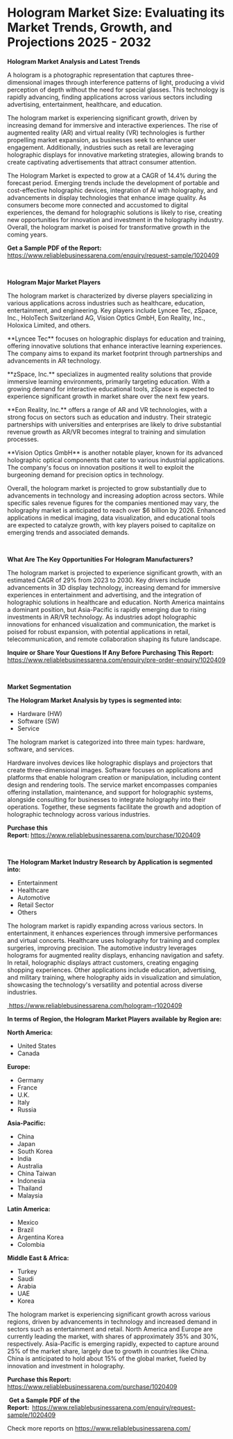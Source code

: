 <p><h1>Hologram Market Size: Evaluating its Market Trends, Growth, and Projections 2025 - 2032</h1></p><p><strong>Hologram Market Analysis and Latest Trends</strong></p>
<p><p>A hologram is a photographic representation that captures three-dimensional images through interference patterns of light, producing a vivid perception of depth without the need for special glasses. This technology is rapidly advancing, finding applications across various sectors including advertising, entertainment, healthcare, and education.</p><p>The hologram market is experiencing significant growth, driven by increasing demand for immersive and interactive experiences. The rise of augmented reality (AR) and virtual reality (VR) technologies is further propelling market expansion, as businesses seek to enhance user engagement. Additionally, industries such as retail are leveraging holographic displays for innovative marketing strategies, allowing brands to create captivating advertisements that attract consumer attention.</p><p>The Hologram Market is expected to grow at a CAGR of 14.4% during the forecast period. Emerging trends include the development of portable and cost-effective holographic devices, integration of AI with holography, and advancements in display technologies that enhance image quality. As consumers become more connected and accustomed to digital experiences, the demand for holographic solutions is likely to rise, creating new opportunities for innovation and investment in the holography industry. Overall, the hologram market is poised for transformative growth in the coming years.</p></p>
<p><strong>Get a Sample PDF of the Report:&nbsp;</strong> <a href="https://www.reliablebusinessarena.com/enquiry/request-sample/1020409?utm_campaign=2225&utm_medium=2&utm_source=Github&utm_content=ia&utm_term=10022025&utm_id=hologram">https://www.reliablebusinessarena.com/enquiry/request-sample/1020409</a></p>
<p>&nbsp;</p>
<p><strong>Hologram Major Market Players</strong></p>
<p><p>The hologram market is characterized by diverse players specializing in various applications across industries such as healthcare, education, entertainment, and engineering. Key players include Lyncee Tec, zSpace, Inc., HoloTech Switzerland AG, Vision Optics GmbH, Eon Reality, Inc., Holoxica Limited, and others.</p><p>**Lyncee Tec** focuses on holographic displays for education and training, offering innovative solutions that enhance interactive learning experiences. The company aims to expand its market footprint through partnerships and advancements in AR technology.</p><p>**zSpace, Inc.** specializes in augmented reality solutions that provide immersive learning environments, primarily targeting education. With a growing demand for interactive educational tools, zSpace is expected to experience significant growth in market share over the next few years.</p><p>**Eon Reality, Inc.** offers a range of AR and VR technologies, with a strong focus on sectors such as education and industry. Their strategic partnerships with universities and enterprises are likely to drive substantial revenue growth as AR/VR becomes integral to training and simulation processes.</p><p>**Vision Optics GmbH** is another notable player, known for its advanced holographic optical components that cater to various industrial applications. The company's focus on innovation positions it well to exploit the burgeoning demand for precision optics in technology.</p><p>Overall, the hologram market is projected to grow substantially due to advancements in technology and increasing adoption across sectors. While specific sales revenue figures for the companies mentioned may vary, the holography market is anticipated to reach over $6 billion by 2026. Enhanced applications in medical imaging, data visualization, and educational tools are expected to catalyze growth, with key players poised to capitalize on emerging trends and associated demands.</p></p>
<p>&nbsp;</p>
<p><strong>What Are The Key Opportunities For Hologram Manufacturers?</strong></p>
<p><p>The hologram market is projected to experience significant growth, with an estimated CAGR of 29% from 2023 to 2030. Key drivers include advancements in 3D display technology, increasing demand for immersive experiences in entertainment and advertising, and the integration of holographic solutions in healthcare and education. North America maintains a dominant position, but Asia-Pacific is rapidly emerging due to rising investments in AR/VR technology. As industries adopt holographic innovations for enhanced visualization and communication, the market is poised for robust expansion, with potential applications in retail, telecommunication, and remote collaboration shaping its future landscape.</p></p>
<p><strong>Inquire or Share Your Questions If Any Before Purchasing This Report:</strong> <a href="https://www.reliablebusinessarena.com/enquiry/pre-order-enquiry/1020409?utm_campaign=2225&utm_medium=2&utm_source=Github&utm_content=ia&utm_term=10022025&utm_id=hologram">https://www.reliablebusinessarena.com/enquiry/pre-order-enquiry/1020409</a></p>
<p>&nbsp;</p>
<p><strong>Market Segmentation</strong></p>
<p><strong>The Hologram Market Analysis by types is segmented into:</strong></p>
<p><ul><li>Hardware (HW)</li><li>Software (SW)</li><li>Service</li></ul></p>
<p><p>The hologram market is categorized into three main types: hardware, software, and services. </p><p>Hardware involves devices like holographic displays and projectors that create three-dimensional images. Software focuses on applications and platforms that enable hologram creation or manipulation, including content design and rendering tools. The service market encompasses companies offering installation, maintenance, and support for holographic systems, alongside consulting for businesses to integrate holography into their operations. Together, these segments facilitate the growth and adoption of holographic technology across various industries.</p></p>
<p><strong>Purchase this Report:&nbsp;</strong><a href="https://www.reliablebusinessarena.com/purchase/1020409?utm_campaign=2225&utm_medium=2&utm_source=Github&utm_content=ia&utm_term=10022025&utm_id=hologram">https://www.reliablebusinessarena.com/purchase/1020409</a></p>
<p>&nbsp;</p>
<p><strong>The Hologram Market Industry Research by Application is segmented into:</strong></p>
<p><ul><li>Entertainment</li><li>Healthcare</li><li>Automotive</li><li>Retail Sector</li><li>Others</li></ul></p>
<p><p>The hologram market is rapidly expanding across various sectors. In entertainment, it enhances experiences through immersive performances and virtual concerts. Healthcare uses holography for training and complex surgeries, improving precision. The automotive industry leverages holograms for augmented reality displays, enhancing navigation and safety. In retail, holographic displays attract customers, creating engaging shopping experiences. Other applications include education, advertising, and military training, where holography aids in visualization and simulation, showcasing the technology's versatility and potential across diverse industries.</p></p>
<p><a href="https://www.reliablebusinessarena.com/hologram-r1020409?utm_campaign=2225&utm_medium=2&utm_source=Github&utm_content=ia&utm_term=10022025&utm_id=hologram">&nbsp;https://www.reliablebusinessarena.com/hologram-r1020409</a></p>
<p><strong>In terms of Region, the Hologram Market Players available by Region are:</strong></p>
<p>
    <p> <strong> North America: </strong>
        <ul>
            <li>United States</li>
            <li>Canada</li>
        </ul>
        </p> 
    <p> <strong> Europe: </strong>
        <ul>
            <li>Germany</li>
            <li>France</li>
            <li>U.K.</li>
            <li>Italy</li>
            <li>Russia</li>
        </ul>
        </p> 
    <p> <strong> Asia-Pacific: </strong>
        <ul>
            <li>China</li>
            <li>Japan</li>
            <li>South Korea</li>
            <li>India</li>
            <li>Australia</li>
            <li>China Taiwan</li>
            <li>Indonesia</li>
            <li>Thailand</li>
            <li>Malaysia</li>
        </ul>
        </p> 
    <p> <strong> Latin America: </strong>
        <ul>
            <li>Mexico</li>
            <li>Brazil</li>
            <li>Argentina Korea</li>
            <li>Colombia</li>
        </ul>
        </p> 
    <p> <strong> Middle East & Africa: </strong>
        <ul>
            <li>Turkey</li>
            <li>Saudi</li>
            <li>Arabia</li>
            <li>UAE</li>
            <li>Korea</li>
        </ul>
    </p>
    </p>
<p><p>The hologram market is experiencing significant growth across various regions, driven by advancements in technology and increased demand in sectors such as entertainment and retail. North America and Europe are currently leading the market, with shares of approximately 35% and 30%, respectively. Asia-Pacific is emerging rapidly, expected to capture around 25% of the market share, largely due to growth in countries like China. China is anticipated to hold about 15% of the global market, fueled by innovation and investment in holography.</p></p>
<p><strong>Purchase this Report: </strong><a href="https://www.reliablebusinessarena.com/purchase/1020409?utm_campaign=2225&utm_medium=2&utm_source=Github&utm_content=ia&utm_term=10022025&utm_id=hologram">https://www.reliablebusinessarena.com/purchase/1020409</a></p>
<p>&nbsp;<strong>Get a Sample PDF of the Report:&nbsp;&nbsp;</strong><a href="https://www.reliablebusinessarena.com/enquiry/request-sample/1020409?utm_campaign=2225&utm_medium=2&utm_source=Github&utm_content=ia&utm_term=10022025&utm_id=hologram">https://www.reliablebusinessarena.com/enquiry/request-sample/1020409</a></p>
<p><strong></strong></p>
<p>Check more reports on <a href="https://www.reliablebusinessarena.com/?utm_campaign=2225&utm_medium=2&utm_source=Github&utm_content=ia&utm_term=10022025&utm_id=hologram">https://www.reliablebusinessarena.com/</a></p>